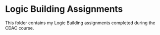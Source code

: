 # Logic Building Assignments

This folder contains my Logic Building assignments completed during the CDAC course.
